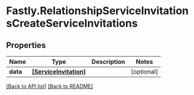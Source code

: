 # Fastly.RelationshipServiceInvitationsCreateServiceInvitations

## Properties

Name | Type | Description | Notes
------------ | ------------- | ------------- | -------------
**data** | [**[ServiceInvitation]**](ServiceInvitation.md) |  | [optional] 



[[Back to API list]](../../README.md#endpoints) [[Back to README]](../../README.md)
